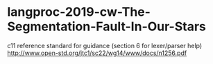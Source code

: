 # langproc-2019-cw-The-Segmentation-Fault-In-Our-Stars
c11 reference standard for guidance (section 6 for lexer/parser help) http://www.open-std.org/jtc1/sc22/wg14/www/docs/n1256.pdf
